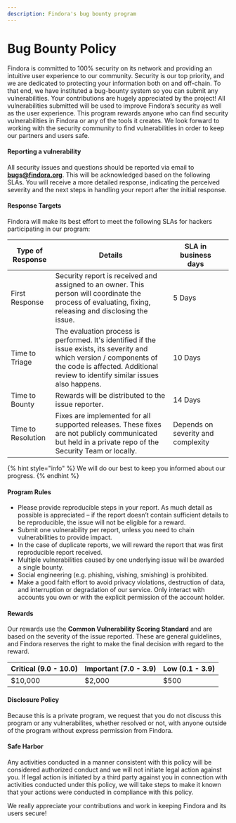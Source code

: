 ```yaml
---
description: Findora's bug bounty program
---
```


# Bug Bounty Policy

Findora is committed to 100% security on its network and providing an intuitive user experience to our community. Security is our top priority, and we are dedicated to protecting your information both on and off-chain. To that end, we have instituted a bug-bounty system so you can submit any vulnerabilities. Your contributions are hugely appreciated by the project! All vulnerabilities submitted will be used to improve Findora’s security as well as the user experience. This program rewards anyone who can find security vulnerabilities in Findora or any of the tools it creates. We look forward to working with the security community to find vulnerabilities in order to keep our partners and users safe.&#x20;

#### Reporting a vulnerability&#x20;

All security issues and questions should be reported via email to [**bugs@findora.org**](mailto:bugs@findora.org). This will be acknowledged based on the following SLAs. You will receive a more detailed response, indicating the perceived severity and the next steps in handling your report after the initial response.&#x20;

#### Response Targets

Findora will make its best effort to meet the following SLAs for hackers participating in our program:

|  Type of Response  | Details                                                                                                                                                                                                   | SLA in business days               |   |
| ------------------ | --------------------------------------------------------------------------------------------------------------------------------------------------------------------------------------------------------- | ---------------------------------- | - |
| First Response     | Security report is received and assigned to an owner. This person will coordinate the process of evaluating, fixing, releasing and disclosing the issue.                                                  | 5 Days                             |   |
| Time to Triage     | The evaluation process is performed. It's identified if the issue exists, its severity and which version / components of the code is affected. Additional review to identify similar issues also happens. | 10 Days                            |   |
| Time to Bounty     | Rewards will be distributed to the issue reporter.                                                                                                                                                        | 14 Days                            |   |
| Time to Resolution | Fixes are implemented for all supported releases. These fixes are not publicly communicated but held in a private repo of the Security Team or locally.                                                   | Depends on severity and complexity |   |

{% hint style="info" %}
We will do our best to keep you informed about our progress.
{% endhint %}

#### Program Rules

* Please provide reproducible steps in your report. As much detail as possible is appreciated – if the report doesn’t contain sufficient details to be reproducible, the issue will not be eligible for a reward.
* Submit one vulnerability per report, unless you need to chain vulnerabilities to provide impact.
* In the case of duplicate reports, we will reward the report that was first reproducible report received.
* Multiple vulnerabilities caused by one underlying issue will be awarded a single bounty.
* Social engineering (e.g. phishing, vishing, smishing) is prohibited.
* Make a good faith effort to avoid privacy violations, destruction of data, and interruption or degradation of our service. Only interact with accounts you own or with the explicit permission of the account holder.

#### Rewards

Our rewards use the **Common Vulnerability Scoring Standard** and are based on the severity of the issue reported. These are general guidelines, and Findora reserves the right to make the final decision with regard to the reward.

| Critical (9.0 - 10.0) | Important (7.0 - 3.9) | Low (0.1 - 3.9) |
| --------------------- | --------------------- | --------------- |
| $10,000               | $2,000                | $500            |

#### Disclosure Policy

Because this is a private program, we request that you do not discuss this program or any vulnerabilites, whether resolved or not, with anyone outside of the program without express permission from Findora.

#### Safe Harbor

Any activities conducted in a manner consistent with this policy will be considered authorized conduct and we will not initiate legal action against you. If legal action is initiated by a third party against you in connection with activities conducted under this policy, we will take steps to make it known that your actions were conducted in compliance with this policy.

We really appreciate your contributions and work in keeping Findora and its users secure!
